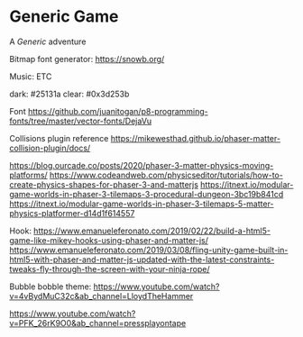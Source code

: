 
# Generic Game

A *Generic* adventure

Bitmap font generator:
https://snowb.org/

Music: ETC

dark:
#25131a
clear:
#0x3d253b

Font
https://github.com/juanitogan/p8-programming-fonts/tree/master/vector-fonts/DejaVu

Collisions plugin reference
https://mikewesthad.github.io/phaser-matter-collision-plugin/docs/

https://blog.ourcade.co/posts/2020/phaser-3-matter-physics-moving-platforms/
https://www.codeandweb.com/physicseditor/tutorials/how-to-create-physics-shapes-for-phaser-3-and-matterjs
https://itnext.io/modular-game-worlds-in-phaser-3-tilemaps-3-procedural-dungeon-3bc19b841cd
https://itnext.io/modular-game-worlds-in-phaser-3-tilemaps-5-matter-physics-platformer-d14d1f614557

Hook:
https://www.emanueleferonato.com/2019/02/22/build-a-html5-game-like-mikey-hooks-using-phaser-and-matter-js/
https://www.emanueleferonato.com/2019/03/08/fling-unity-game-built-in-html5-with-phaser-and-matter-js-updated-with-the-latest-constraints-tweaks-fly-through-the-screen-with-your-ninja-rope/

Bubble bobble theme:
https://www.youtube.com/watch?v=4vBydMuC32c&ab_channel=LloydTheHammer

https://www.youtube.com/watch?v=PFK_26rK9O0&ab_channel=pressplayontape